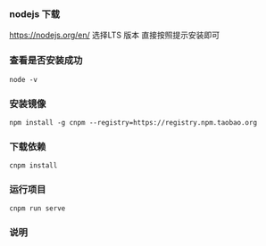

### nodejs 下载
https://nodejs.org/en/
选择LTS 版本
直接按照提示安装即可


### 查看是否安装成功
```
node -v 
```

### 安装镜像
```
npm install -g cnpm --registry=https://registry.npm.taobao.org 
```


### 下载依赖
```
cnpm install 
```

### 运行项目
```
cnpm run serve
```

### 说明

